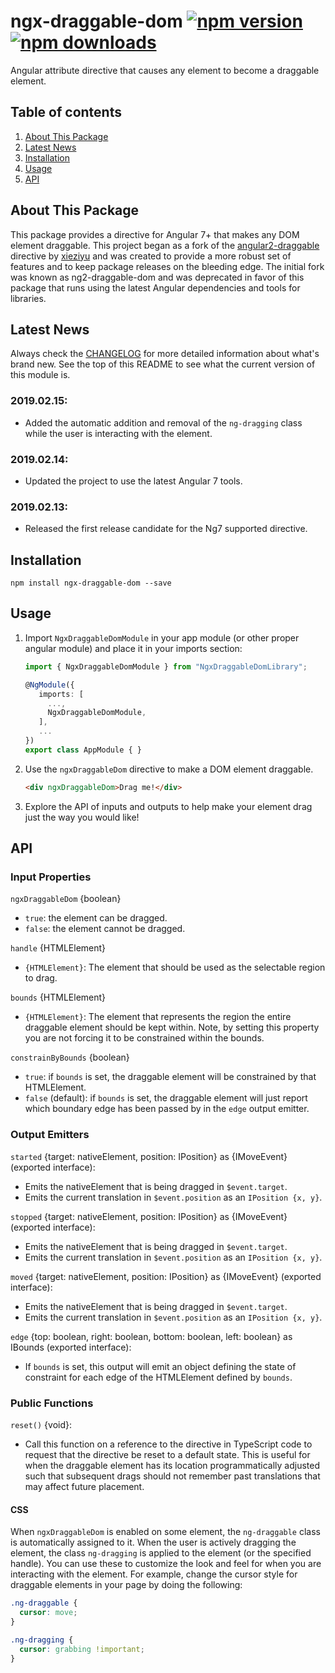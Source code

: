 # ngx-draggable-dom [![npm version](https://badge.fury.io/js/ngx-draggable-dom.svg)](http://badge.fury.io/js/ngx-draggable-dom) [![npm downloads](https://img.shields.io/npm/dm/ngx-draggable-dom.svg)](https://npmjs.org/ngx-draggable-dom)

Angular attribute directive that causes any element to become a draggable element.

## Table of contents
1. [About This Package](#about-this-package)
2. [Latest News](#latest-news)
3. [Installation](#installation)
4. [Usage](#usage)
5. [API](#api)

## About This Package
This package provides a directive for Angular 7+ that makes any DOM element draggable. This project began as a fork of the [angular2-draggable](https://github.com/xieziyu/angular2-draggable) directive by [xieziyu](https://github.com/xieziyu) and was created to provide a more robust set of features and to keep package releases on the bleeding edge. The initial fork was known as ng2-draggable-dom and was deprecated in favor of this package that runs using the latest Angular dependencies and tools for libraries.

## Latest News
Always check the [CHANGELOG](https://github.com/bmartinson/ngx-draggable-dom/blob/master/CHANGELOG.md) for more detailed information about what's brand new. See the top of this README to see what the current version of this module is.

### 2019.02.15:
+ Added the automatic addition and removal of the `ng-dragging` class while the user is interacting with the element.

### 2019.02.14:
+ Updated the project to use the latest Angular 7 tools.

### 2019.02.13:
+ Released the first release candidate for the Ng7 supported directive.

## Installation
```npm install ngx-draggable-dom --save```

## Usage
1. Import `NgxDraggableDomModule` in your app module (or other proper angular module) and place it in your imports section:

    ```typescript
    import { NgxDraggableDomModule } from "NgxDraggableDomLibrary";

    @NgModule({
       imports: [
         ...,
         NgxDraggableDomModule,
       ],
       ...
    })
    export class AppModule { }
	  ```

2. Use the `ngxDraggableDom` directive to make a DOM element draggable.

	```html
	<div ngxDraggableDom>Drag me!</div>
	```

3. Explore the API of inputs and outputs to help make your element drag just the way you would like!

## API

### Input Properties

`ngxDraggableDom` {boolean}
+ `true`: the element can be dragged.
+ `false`: the element cannot be dragged.

`handle` {HTMLElement}
+ `{HTMLElement}`: The element that should be used as the selectable region to drag.

`bounds` {HTMLElement}
+ `{HTMLElement}`: The element that represents the region the entire draggable element should be kept within. Note, by setting this property you are not forcing it to be constrained within the bounds.

`constrainByBounds` {boolean}
+ `true`: if `bounds` is set, the draggable element will be constrained by that HTMLElement.
+ `false` (default): if `bounds` is set, the draggable element will just report which boundary edge has been passed by in the `edge` output emitter.

### Output Emitters

`started` {target: nativeElement, position: IPosition} as {IMoveEvent} (exported interface):
+ Emits the nativeElement that is being dragged in `$event.target`.
+ Emits the current translation in `$event.position` as an `IPosition {x, y}`.

`stopped` {target: nativeElement, position: IPosition} as {IMoveEvent} (exported interface):
+ Emits the nativeElement that is being dragged in `$event.target`.
+ Emits the current translation in `$event.position` as an `IPosition {x, y}`.

`moved` {target: nativeElement, position: IPosition} as {IMoveEvent} (exported interface):
+ Emits the nativeElement that is being dragged in `$event.target`.
+ Emits the current translation in `$event.position` as an `IPosition {x, y}`.

`edge` {top: boolean, right: boolean, bottom: boolean, left: boolean} as IBounds (exported interface):
+ If `bounds` is set, this output will emit an object defining the state of constraint for each edge of the HTMLElement defined by `bounds`.

### Public Functions

`reset()` {void}:
+ Call this function on a reference to the directive in TypeScript code to request that the directive be reset to a default state. This is useful for when the draggable element has its location programmatically adjusted such that subsequent drags should not remember past translations that may affect future placement.

####  CSS
When `ngxDraggableDom` is enabled on some element, the `ng-draggable` class is automatically assigned to it. When the user is actively dragging the element, the class `ng-dragging` is applied to the element (or the specified handle). You can use these to customize the look and feel for when you are interacting with the element. For example, change the cursor style for draggable elements in your page by doing the following:

```css
.ng-draggable {
  cursor: move;
}

.ng-dragging {
  cursor: grabbing !important;
}
```

